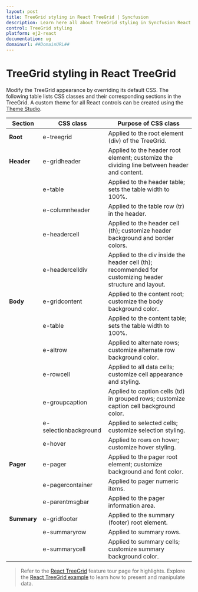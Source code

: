 ```yaml
---
layout: post
title: TreeGrid styling in React TreeGrid | Syncfusion
description: Learn here all about TreeGrid styling in Syncfusion React TreeGrid of Syncfusion Essential JS 2 and more.
control: TreeGrid styling
platform: ej2-react
documentation: ug
domainurl: ##DomainURL##
---
```


# TreeGrid styling in React TreeGrid

Modify the TreeGrid appearance by overriding its default CSS. The following table lists CSS classes and their corresponding sections in the TreeGrid. A custom theme for all React controls can be created using the [Theme Studio](https://ej2.syncfusion.com/themestudio/?theme=material).

Section|CSS class|Purpose of CSS class
-----|-----|-----
**Root**|e-treegrid|Applied to the root element (div) of the TreeGrid.
**Header**|e-gridheader|Applied to the header root element; customize the dividing line between header and content.
||e-table|Applied to the header table; sets the table width to 100%.
||e-columnheader|Applied to the table row (tr) in the header.
||e-headercell|Applied to the header cell (th); customize header background and border colors.
||e-headercelldiv|Applied to the div inside the header cell (th); recommended for customizing header structure and layout.
**Body**|e-gridcontent|Applied to the content root; customize the body background color.
||e-table|Applied to the content table; sets the table width to 100%.
||e-altrow|Applied to alternate rows; customize alternate row background color.
||e-rowcell|Applied to all data cells; customize cell appearance and styling.
||e-groupcaption|Applied to caption cells (td) in grouped rows; customize caption cell background color.
||e-selectionbackground|Applied to selected cells; customize selection styling.
||e-hover|Applied to rows on hover; customize hover styling.
**Pager**|e-pager|Applied to the pager root element; customize background and font color.
||e-pagercontainer|Applied to pager numeric items.
||e-parentmsgbar|Applied to the pager information area.
**Summary**|e-gridfooter|Applied to the summary (footer) root element.
||e-summaryrow|Applied to summary rows.
||e-summarycell|Applied to summary cells; customize summary background color.

> Refer to the [React TreeGrid](https://www.syncfusion.com/react-ui-components/react-tree-grid) feature tour page for highlights. Explore the [React TreeGrid example](https://ej2.syncfusion.com/react/demos/#/material/treegrid/treegrid-overview) to learn how to present and manipulate data.